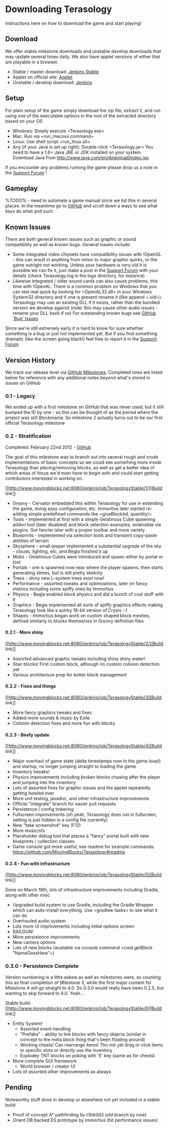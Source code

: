 Downloading Terasology
======================
Instructions here on how to download the game and start playing!

Download
---------

We offer stable milestone downloads and unstable develop downloads that may update several times daily. We also have applet versions of either that are playable in a browser.

   * Stable / master download: [Jenkins Stable](http://jenkins.movingblocks.net/job/TerasologyStable/lastSuccessfulBuild/artifact/build/distributions/Terasology.zip)
   * Applet on official site: [Applet](http://forum.movingblocks.net/pages/applet)
   * Unstable / develop download: [Jenkins](http://www.movingblocks.net:8080/jenkins/job/Terasology/lastSuccessfulBuild/artifact/out/Terasology.zip)

Setup
-----

For plain setup of the game simply download the zip file, extract it, and run using one of the executable options in the root of the extracted directory based on your OS

   * Windows: Simply execute =Terasology.exe=
   * Mac: Run via =run_macosx.command=
   * Linux: Use shell script =run_linux.sh=
   * Any (if your Java is set up right): Double-click =Terasology.jar=
You need to have a 1.6+ Java JRE or JDK installed on your system. Download Java from http://www.java.com/en/download/index.jsp

If you encounter any problems running the game please drop us a note in the [Support Forum](http://forum.movingblocks.net/forums/support.20/) !

Gameplay
--------

%TODO% - need to automate a game manual since we list this in several places. In the meantime go to [GitHub](https://github.com/MovingBlocks/Terasology) and scroll down a ways to see what keys do what and such

Known Issues
------------

There are both general known issues such as graphic or sound compatibility as well as known bugs. General issues include:

   * Some integrated video chipsets have compatibility issues with !OpenGL - this can result in anything from minor to major graphic quirks, or the game outright not working. Unless your hardware is very old it is possible we can fix it, just make a post in the [Support Forum](http://forum.movingblocks.net/forums/support.20/) with your details (check Terasology.log in the logs directory, for instance)
   * Likewise integrated / older sound cards can also cause problems, this time with !OpenAL. There is a common problem on Windows that you can test real quick by looking for =OpenAL32.dll= in your Windows System32 directory and if one is present rename it (like append =.old=). Terasology may use an existing DLL if it exists, rather than the bundled version we develop against (note: this may cause other audio issues - rename your DLL back if so)
For outstanding known bugs see [GitHub 'Bug' Issues](https://github.com/MovingBlocks/Terasology/issues?labels=Bug&sort=created&direction=desc&state=open&page=1)

Since we're still extremely early it is hard to know for sure whether something is a bug or just not implemented yet. But if you find something dramatic (like the screen going black!) feel free to report it in the [Support Forum](http://forum.movingblocks.net/forums/support.20/)

Version History
---------------

We track our release level via [GitHub Milestones](https://github.com/MovingBlocks/Terasology/issues/milestones). Completed ones are listed below for reference with any additional notes beyond what's stored in issues on GitHub

### 0.1 - Legacy

We ended up with a first milestone on GitHub that was never used, but it still bumped the ID by one - so this can be thought of as the period where the project was still Blockmania. So milestone 2 actually turns out to be our first official Terasology milestone

### 0.2 - Stratification

Completed: February 22nd 2012 - [GitHub](https://github.com/MovingBlocks/Terasology/issues?sort=created&direction=desc&state=closed&page=1&milestone=2)

The goal of this milestone was to branch out into several rough and crude implementations of basic concepts so we could see something more inside Terasology than placing/removing blocks, as well as get a better idea of which areas of focus we'd even have to begin with and could start getting contributors interested in working on.

[[http://www.movingblocks.net:8080/jenkins/job/TerasologyStable/1/][Build link]]

   * Groovy - Cervator embedded this within Terasology for use in extending the game, doing easy configuration, etc. Immortius later started re-adding simple predefined commands like =giveBlock(id, quantity)=
   * Tools - implemented at first with a simple Gelatinous Cube spawning addon tool (later disabled) and block selection examples, extensible via plugins. Got fancier later with a proper toolbar and more variety
   * Blueprints - implemented via selection tools and transient copy-paste abilities of terrain
   * Skysphere - small-jeeper implemented a substantial upgrade of the sky - clouds, lighting, etc, and Begla finished it up
   * Mobs - Gelatinous Cubes were introduced and spawn either by portal or tool
   * Portals - one is spawned now near where the player spawns, then starts generating slimes, but is still pretty sketchy
   * Trees - shiny new L-system trees exist now!
   * Performance - assorted tweaks and optimizations, later on fancy metrics including some spiffy ones by Immortius
   * Physics - Begla enabled block physics and did a bunch of cool stuff with it
   * Graphics - Begla implemented all sorts of spiffy graphics effects making Terasology look like a quirky 16-bit version of Crysis :-)
   * Shapes - Immortius began work on custom shaped block meshes, defined similarly to blocks themselves in Groovy definition files

#### 0.2.1 - More shiny

[[http://www.movingblocks.net:8080/jenkins/job/TerasologyStable/2/][Build link]]

   * Assorted advanced graphic tweaks including shiny shiny water!
   * Stair blocks! First custom block, although no custom colision detection yet
   * Various architecture prep for better block management

#### 0.2.2 - Fixes and things

[[http://www.movingblocks.net:8080/jenkins/job/TerasologyStable/3][Build link]]

   * More fancy graphics tweaks and fixes
   * Added more sounds & music by Exile
   * Colision detection fixes and more fun with blocks

#### 0.2.3 - Beefy update

[[http://www.movingblocks.net:8080/jenkins/job/TerasologyStable/4][Build link]]

   * Major overhaul of game state (delta timestamps now in the game loop!) and startup, no longer jumping straight to loading the game
   * Inventory tweaks!
   * Physics improvements including broken blocks chasing after the player and jumping into the inventory
   * Lots of assorted fixes for graphic issues and the applet repeatedly getting bowled over
   * More unit testing, javadoc, and other infrastructure improvements
   * Official "integrate" branch for easier pull requests
   * Persistence / config tinkering
   * Fullscreen improvements (oh yeah, Terasology does run in fullscreen, setting is just hidden in a config file currently)
   * New "take screenshot" key (F12)
   * More music/sfx
   * Placeholder debug tool that places a "fancy" portal built with new blueprints / collection classes
   * Game console got more useful, see readme for example commands: https://github.com/MovingBlocks/Terasology#readme

#### 0.2.4 - Fun with infrastructure

[[http://www.movingblocks.net:8080/jenkins/job/TerasologyStable/5][Build link]]

Done on March 18th, lots of infrastructure improvements including Gradle, along with other misc

   * Upgraded build system to use Gradle, including the Gradle Wrapper which can auto-install everything. Use =gradlew tasks= to see what it can do
   * Overhauled audio system
   * Lots more UI improvements including initial options screen
   * RAILGUN!
   * More persistence improvements
   * New camera options
   * Lots of new blocks (available via console command =cmd.getBlock "NameGoesHere"=)

### 0.3.0 - Persistence Complete

Version numbering is a little askew as well as milestones were, so counting this as final completion of Milestone 3, while the first major content for Milestone 4 will go straight to 4.0. So 0.3.0 would really have been 0.2.5, but wanting to skip forward to 4.0. Yeah...

Stable build: [[http://www.movingblocks.net:8080/jenkins/job/TerasologyStable/6][Build link]]

   * Entity System! 
      * Assorted event handling
      * "Prefabs" - ability to link blocks with fancy objects (similar in concept to the meta block thing that's been floating around)
      * Working chests! Can rearrange items! Tho not yet drag or click items to specific slots or directly use the inventory
      * Explodey TNT blocks on poking with 'E' key (same as for chests)
   * More complete GUI framework 
      * World browser / creator UI
   * Lots of assorted other improvements as always

Pending
-------

Noteworthy stuff done in develop or elsewhere not yet included in a stable build

   * Proof of concept A* pathfinding by t3hk0d3 (old branch by now)
   * Orient DB backed ES prototype by Immortius (hit performance issues)